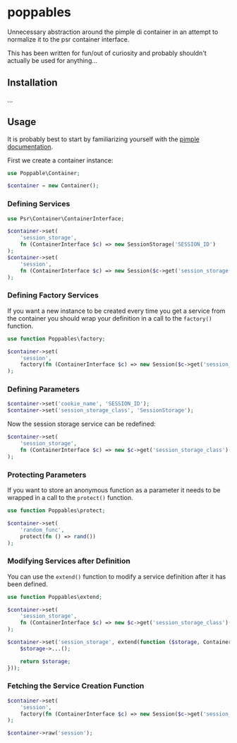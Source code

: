 # poppables

Unnecessary abstraction around the pimple di container in an attempt to normalize it to the psr container interface.

This has been written for fun/out of curiosity and probably shouldn't actually be used for anything...

## Installation

...

## Usage

It is probably best to start by familiarizing yourself with the [pimple documentation](https://github.com/silexphp/Pimple#readme).

First we create a container instance:

```php
use Poppable\Container;

$container = new Container();
```

### Defining Services

```php
use Psr\Container\ContainerInterface;

$container->set(
    'session_storage',
    fn (ContainerInterface $c) => new SessionStorage('SESSION_ID')
);
$container->set(
    'session',
    fn (ContainerInterface $c) => new Session($c->get('session_storage'))
);
```

### Defining Factory Services

If you want a new instance to be created every time you get a service from the container you should wrap your definition in a call to the `factory()` function.

```php
use function Poppables\factory;

$container->set(
    'session',
    factory(fn (ContainerInterface $c) => new Session($c->get('session_storage')))
);
```

### Defining Parameters

```php
$container->set('cookie_name', 'SESSION_ID');
$container->set('session_storage_class', 'SessionStorage');
```

Now the session storage service can be redefined:

```php
$container->set(
    'session_storage',
    fn (ContainerInterface $c) => new $c->get('session_storage_class')($c->get('cookie_name'))
);
```

### Protecting Parameters

If you want to store an anonymous function as a parameter it needs to be wrapped in a call to the `protect()` function.

```php
use function Poppables\protect;

$container->set(
    'random_func',
    protect(fn () => rand())
);
```


### Modifying Services after Definition

You can use the `extend()` function to modify a service definition after it has been defined.

```php
use function Poppables\extend;

$container->set(
    'session_storage',
    fn (ContainerInterface $c) => new $c->get('session_storage_class')($c->get('cookie_name'))
);

$container->set('session_storage', extend(function ($storage, ContainerInterface $c) {
    $storage->...();

    return $storage;
}));
```

### Fetching the Service Creation Function

```php
$container->set(
    'session',
    factory(fn (ContainerInterface $c) => new Session($c->get('session_storage')))
);

$container->raw('session');
```
